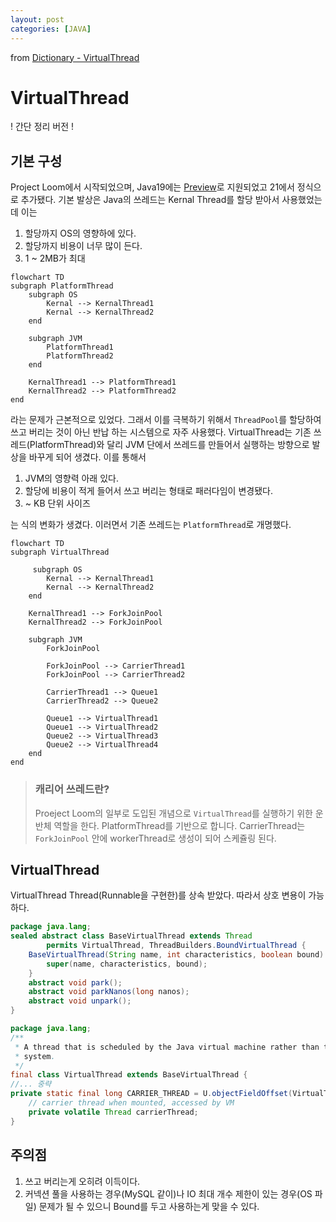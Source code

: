 ```yaml
---
layout: post
categories: [JAVA]
---
```


from [Dictionary - VirtualThread](https://github.com/newkayak12/Dictionary/blob/master/java/29.VirtualThread.md)

# VirtualThread

! 간단 정리 버전 !


## 기본 구성
Project Loom에서 시작되었으며, Java19에는 [Preview](https://openjdk.org/jeps/425)로 지원되었고 21에서 정식으로 추가됐다.
기본 발상은 Java의 쓰레드는 Kernal Thread를 할당 받아서 사용했었는데 이는
1. 할당까지 OS의 영향하에 있다.
2. 할당까지 비용이 너무 많이 든다.
3. 1 ~ 2MB가 최대 

```mermaid
flowchart TD
subgraph PlatformThread
    subgraph OS
        Kernal --> KernalThread1
        Kernal --> KernalThread2
    end
    
    subgraph JVM
        PlatformThread1
        PlatformThread2
    end
    
    KernalThread1 --> PlatformThread1
    KernalThread2 --> PlatformThread2
end
```

라는 문제가 근본적으로 있었다. 그래서 이를 극복하기 위해서 `ThreadPool`를 할당하여 쓰고 버리는 것이 아닌 반납 하는 시스템으로 자주 사용했다.
VirtualThread는 기존 쓰레드(PlatformThread)와 달리 JVM 단에서 쓰레드를 만들어서 실행하는 방향으로 발상을 바꾸게 되어 생겼다. 이를 통해서 
 
1. JVM의 영향력 아래 있다.
2. 할당에 비용이 적게 들어서 쓰고 버리는 형태로 패러다임이 변경됐다.
3. ~ KB 단위 사이즈

는 식의 변화가 생겼다. 이러면서 기존 쓰레드는 `PlatformThread`로 개명했다.

```mermaid
flowchart TD
subgraph VirtualThread

     subgraph OS
        Kernal --> KernalThread1
        Kernal --> KernalThread2
    end
    
    KernalThread1 --> ForkJoinPool
    KernalThread2 --> ForkJoinPool
    
    subgraph JVM
        ForkJoinPool
        
        ForkJoinPool --> CarrierThread1
        ForkJoinPool --> CarrierThread2
        
        CarrierThread1 --> Queue1
        CarrierThread2 --> Queue2
        
        Queue1 --> VirtualThread1
        Queue1 --> VirtualThread2
        Queue2 --> VirtualThread3
        Queue2 --> VirtualThread4
    end
end
```

> ### 캐리어 쓰레드란?
> Proeject Loom의 일부로 도입된 개념으로 `VirtualThread`를 실행하기 위한 운반체 역할을 한다. 
> PlatformThread를 기반으로 합니다. 
> CarrierThread는 `ForkJoinPool` 안에 workerThread로 생성이 되어 스케쥴링 된다.


## VirtualThread
VirtualThread Thread(Runnable을 구현한)를 상속 받았다. 따라서 상호 변용이 가능하다. 
```java
package java.lang;
sealed abstract class BaseVirtualThread extends Thread
        permits VirtualThread, ThreadBuilders.BoundVirtualThread {
    BaseVirtualThread(String name, int characteristics, boolean bound) {
        super(name, characteristics, bound);
    }
    abstract void park();
    abstract void parkNanos(long nanos);
    abstract void unpark();
}
```
```java
package java.lang;
/**
 * A thread that is scheduled by the Java virtual machine rather than the operating
 * system.
 */
final class VirtualThread extends BaseVirtualThread {
//... 중략
private static final long CARRIER_THREAD = U.objectFieldOffset(VirtualThread.class, "carrierThread");
    // carrier thread when mounted, accessed by VM
    private volatile Thread carrierThread;
}
```


## 주의점
1. 쓰고 버리는게 오히려 이득이다.
2. 커넥션 풀을 사용하는 경우(MySQL 같이)나 IO 최대 개수 제한이 있는 경우(OS 파일) 문제가 될 수 있으니 Bound를 두고 사용하는게 맞을 수 있다.